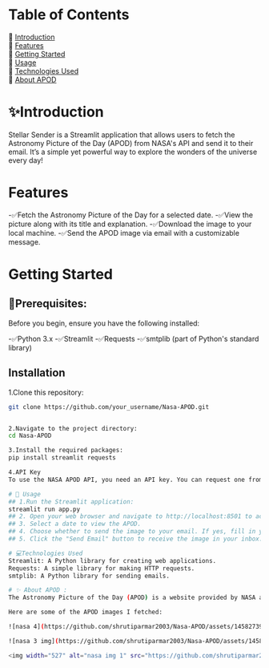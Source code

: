 # Table of Contents
🔶 [Introduction](#-introduction)  
🔶 [Features](#features)  
🔶 [Getting Started](#-getting-started)  
🔶 [Usage](#-usage)  
🔶 [Technologies Used](#-technologies-used)  
🔶 [About APOD](#-about-apod)

# ✨Introduction
Stellar Sender is a Streamlit application that allows users to fetch the Astronomy Picture of the Day (APOD) from NASA's API and send it to their email. It’s a simple yet powerful way to explore the wonders of the universe every day!

# Features
-✅Fetch the Astronomy Picture of the Day for a selected date.
-✅View the picture along with its title and explanation.
-✅Download the image to your local machine.
-✅Send the APOD image via email with a customizable message.

# Getting Started
## 🔸Prerequisites:
Before you begin, ensure you have the following installed:

-✅Python 3.x
-✅Streamlit
-✅Requests
-✅smtplib (part of Python's standard library)

## Installation

1.Clone this repository:
   ```bash
   git clone https://github.com/your_username/Nasa-APOD.git

 
2.Navigate to the project directory:
cd Nasa-APOD

3.Install the required packages:
pip install streamlit requests

 4.API Key
To use the NASA APOD API, you need an API key. You can request one from the NASA API website. Once you have your key, replace the DEMO_KEY variable in the code with your own.

# 🚀 Usage
## 1.Run the Streamlit application:
streamlit run app.py
## 2. Open your web browser and navigate to http://localhost:8501 to access the application.
## 3. Select a date to view the APOD.
## 4. Choose whether to send the image to your email. If yes, fill in your email details.
## 5. Click the "Send Email" button to receive the image in your inbox.

# 💻Technologies Used
Streamlit: A Python library for creating web applications.
Requests: A simple library for making HTTP requests.
smtplib: A Python library for sending emails.

# ✨ About APOD : 
The Astronomy Picture of the Day (APOD) is a website provided by NASA and Michigan Technological University. According to the website, "Each day a different image or photograph of our universe is featured, along with a brief explanation written by a professional astronomer."

Here are some of the APOD images I fetched:

![nasa 4](https://github.com/shrutiparmar2003/Nasa-APOD/assets/145827392/b670bd06-3240-4931-b8f6-5b172e7fb083)

![nasa 3 img](https://github.com/shrutiparmar2003/Nasa-APOD/assets/145827392/8858622e-7543-4a81-a1dd-67a25fe36dfa)

<img width="527" alt="nasa img 1" src="https://github.com/shrutiparmar2003/Nasa-APOD/assets/145827392/3782eec7-35f3-4cf3-aec7-dc2edca1ffc0">


